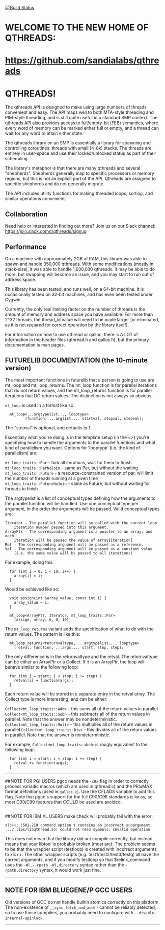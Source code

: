 [![Build Status](https://travis-ci.org/Qthreads/qthreads.svg?branch=master)](https://travis-ci.org/Qthreads/qthreads)

# WELCOME TO THE NEW HOME OF QTHREADS:
# https://github.com/sandialabs/qthreads

QTHREADS!
=========

The qthreads API is designed to make using large numbers of threads convenient
and easy. The API maps well to both MTA-style threading and PIM-style
threading, and is still quite useful in a standard SMP context. The qthreads
API also provides access to full/empty-bit (FEB) semantics, where every word of
memory can be marked either full or empty, and a thread can wait for any word
to attain either state.

The qthreads library on an SMP is essentially a library for spawning and
controlling coroutines: threads with small (4-8k) stacks. The threads are
entirely in user-space and use their locked/unlocked status as part of their
scheduling.

The library's metaphor is that there are many qthreads and several "shepherds".
Shepherds generally map to specific processors or memory regions, but this is
not an explicit part of the API. Qthreads are assigned to specific shepherds
and do not generally migrate.

The API includes utility functions for making threaded loops, sorting, and
similar operations convenient.

## Collaboration

Need help or interested in finding out more? Join us on our Slack channel: https://join.slack.com/t/qthreads/signup

## Performance

On a machine with approximately 2GB of RAM, this library was able to spawn and
handle 350,000 qthreads. With some modifications (mostly in stack-size), it was
able to handle 1,000,000 qthreads. It may be able to do more, but swapping will
become an issue, and you may start to run out of address space.

This library has been tested, and runs well, on a 64-bit machine. It is
occasionally tested on 32-bit machines, and has even been tested under Cygwin.

Currently, the only real limiting factor on the number of threads is the amount
of memory and address space you have available. For more than 2^32 threads, the
thread_id value will need to be made larger (or eliminated, as it is not
*required* for correct operation by the library itself).

For information on how to use qthread or qalloc, there is A LOT of information
in the header files (qthread.h and qalloc.h), but the primary documentation is
man pages.

## FUTURELIB DOCUMENTATION (the 10-minute version)

The most important functions in futurelib that a person is going to use are
mt_loop and mt_loop_returns. The mt_loop function is for parallel iterations
that do not return values, and the mt_loop_returns function is for parallel
iterations that DO return values. The distinction is not always so obvious.

`mt_loop` is used in a format like so:
```
  mt_loop<...argtypelist..., looptype>
         (function, ...arglist..., startval, stopval, stepval);
```
The "stepval" is optional, and defaults to 1.

Essentially what you're doing is in the template setup (in the <>) you're
specifying how to handle the arguments to the parallel functions and what kind
of parallelism you want. Options for 'looptype' (i.e. the kind of parallelism)
are:

  `mt_loop_traits::Par` - fork all iterations, wait for them to finish
  `mt_loop_traits::ParNoJoin` - same as Par, but without the waiting
  `mt_loop_traits::Future` - a resource-constrained version of par, will limit
    the number of threads running at a given time
  `mt_loop_traits::FutureNoJoin` - same as Future, but without waiting for
    threads to finish

The argtypelist is a list of conceptual types defining how the arguments to the
parallel function will be handled. Use one conceptual type per argument, in the
order the arguments will be passed. Valid conceptual types are:

	Iterator - The parallel function will be called with the current loop
		iteration number passed into this argument.
	ArrayPtr - The corresponding argument is a pointer to an array, and each
		iteration will be passed the value of array[iteration]
	Ref - The corresponding argument will be passed as a reference.
	Val - The corresponding argument will be passed as a constant value
		(i.e. the same value will be passed to all iterations)

For example, doing this:
```
  for (int i = 0; i < 10; i++) {
    array[i] = i;
  }
```
Would be achieved like so:
```
  void assign(int &array_value, const int i) {
    array_value = i;
  }

  mt_loop<ArrayPtr, Iterator, mt_loop_traits::Par>
    (assign, array, 0, 0, 10);
```
The `mt_loop_returns` variant adds the specification of what to do with the
return values. The pattern is like this:
```
  mt_loop_returns<returnvaltype, ...argtypelist..., looptype>
    (retval, function, ...args..., start, stop, step);
```
The only difference is in the returnvaltype and the retval. The returnvaltype
can be either an ArrayPtr or a Collect. If it is an ArrayPtr, the loop will
behave similar to the following loop:
```
  for (int i = start; i < stop; i += step) {
    retval[i] = function(args);
  }
```
Each return value will be stored in a separate entry in the retval array. The
Collect type is more interesting, and can be either:

  `Collect<mt_loop_traits::Add>` - this sums all of the return values in
    parallel
  `Collect<mt_loop_traits::Sub>` - this subtracts all of the return values in
    parallel. Note that the answer may be nondeterministic.
  `Collect<mt_loop_traits::Mult>` - this multiplies all of the
    return values in parallel
  `Collect<mt_loop_traits::Div>` - this divides all of the
    return values in parallel. Note that the answer is nondeterministic.

For example, `Collect<mt_loop_traits::Add>` is rougly equivalent to the following loop:
```
  for (int i = start; i < stop; i += step) {
    retval += function(args);
  }
```
******************************************************

##NOTE FOR PGI USERS
pgcc needs the `-c9x` flag in order to correctly process variadic macros (which
are used in qthread.c) and the PRIuMAX format definitions (used in `qalloc.c`).
Use the CFLAGS variable to add this flag. Note that pgcc's support for the full
C90/C99 standards is lousy, so most C90/C99 features that COULD be used are
avoided.

******************************************************

##NOTE FOR IBM XL USERS
make check will probably fail with the error:

`xlc++: 1501-210 command option t contains an incorrect subargument`
`.../.libs/libqthread.so: could not read symbols: Invalid operation`

This does not mean that the library did not compile correctly, but instead
means that your libtool is probably broken (most are). The problem seems to be
that the wrapper script (testloop) is created with incorrect arguments to
xlc++. The other wrapper scripts (e.g. test1/test2/test3/testq) all have the
correct arguments, and if you modify testloop so that $relink_command uses the
`-Wl,--rpath -Wl,directory` syntax rather than the `-rpath,directory` syntax,
it would work just fine.

*******************************************************

## NOTE FOR IBM BLUEGENE/P GCC USERS
Old versions of GCC do not handle builtin atomics correctly on this platform.
The non-existence of `__sync_fetch_and_add()` cannot be reliably detected, so to
use those compilers, you probably need to configure with
`--disable-internal-spinlock`.

*******************************************************

